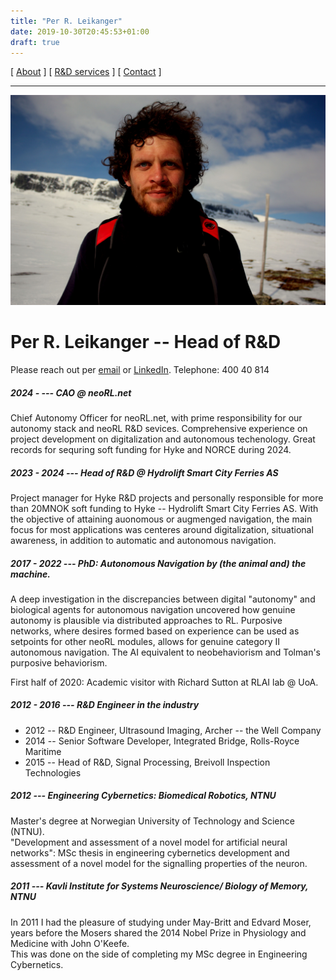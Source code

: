 ```yaml
---
title: "Per R. Leikanger"
date: 2019-10-30T20:45:53+01:00
draft: true
---
```


[ [About](index.md) ]     [ [R&D services](RnD_services.md) ]     [ [Contact](./contact.md) ]

-------------------------------------------------------------------
 
![Per R. L.](/img/meg.jpeg)

# Per R. Leikanger -- Head of R&D
Please reach out per [email](mailto:leikange@gmail.com) or [LinkedIn](https://www.linkedin.com/in/per-leikanger).
Telephone: 400 40 814

##### 2024 -       --- CAO @ neoRL.net
  Chief Autonomy Officer for neoRL.net, with prime responsibility for our autonomy stack and neoRL R&D sevices. 
  Comprehensive experience on project development on digitalization and autonomous techenology. 
  Great records for sequring soft funding for Hyke and NORCE during 2024.

##### 2023 - 2024  --- Head of R&D @ Hydrolift Smart City Ferries AS
  Project manager for Hyke R&D projects and personally responsible for more than 20MNOK soft funding to Hyke --
  Hydrolift Smart City Ferries AS. With the objective of attaining auonomous or augmenged navigation, the main 
  focus for most applications was centeres around digitalization, situational awareness, in addition to automatic 
  and autonomous navigation.

##### 2017 - 2022  --- PhD: __Autonomous Navigation by (the animal and) the machine.__
  A deep investigation in the discrepancies between digital "autonomy" and biological agents for autonomous navigation
  uncovered how genuine autonomy is plausible via distributed approaches to RL. 
  Purposive networks, where desires formed based on experience can be used as setpoints for other neoRL modules,
  allows for genuine category II autonomous navigation. 
  The AI equivalent to neobehaviorism and Tolman's purposive behaviorism.
  
  First half of 2020: Academic visitor with Richard Sutton at RLAI lab @ UoA.
  
##### 2012 - 2016  --- R&D Engineer in the industry
  - 2012 -- R&D Engineer, Ultrasound Imaging, Archer -- the Well Company
  - 2014 -- Senior Software Developer, Integrated Bridge, Rolls-Royce Maritime  
  - 2015 -- Head of R&D, Signal Processing, Breivoll Inspection Technologies
  
##### 2012 --- Engineering Cybernetics: Biomedical Robotics, NTNU 
  Master's degree at Norwegian University of Technology and Science (NTNU).  
  "Development and assessment of a novel model for artificial neural networks":
  MSc thesis in engineering cybernetics
  development and assessment of a novel model for the signalling properties of the neuron.  
    
##### 2011 --- Kavli Institute for Systems Neuroscience/ Biology of Memory, NTNU
  In 2011 I had the pleasure of studying under May-Britt and Edvard Moser, years 
  before the Mosers shared the 2014 Nobel Prize in Physiology and Medicine with John O'Keefe.  
  This was done on the side of completing my MSc degree in Engineering Cybernetics.
  
